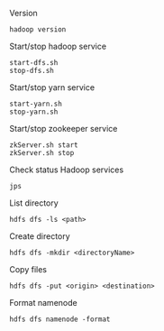 Version
```
hadoop version
```

Start/stop hadoop service
```
start-dfs.sh
stop-dfs.sh
```

Start/stop yarn service
```
start-yarn.sh
stop-yarn.sh
```

Start/stop zookeeper service
```
zkServer.sh start
zkServer.sh stop
```

Check status Hadoop services
```
jps
```

List directory
```
hdfs dfs -ls <path>
```

Create directory
```
hdfs dfs -mkdir <directoryName>
```

Copy files
```
hdfs dfs -put <origin> <destination>
```

Format namenode
```
hdfs dfs namenode -format
```


